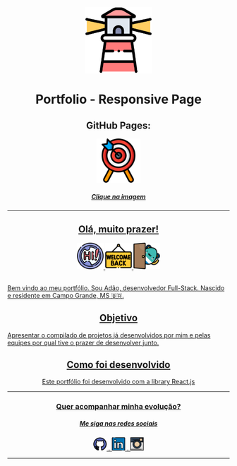 <p align="center"><img width='150px' src='https://github.com/AdaoBJr/Portfolio/blob/master/src/images/README/farol.png' />
<h1 align="center">Portfolio - Responsive Page</h1>  </p>

 <h2 align="center">GitHub Pages:</h2>
 
 <div align="center">
   <a href="https://adaobjr.github.io/Portfolio/" target="_blank">
    <img width='100px' src='https://github.com/AdaoBJr/Portfolio/blob/master/src/images/README/cliqueAqui.png' target="_blank" />
 </div>
 
<h5 align="center">Clique na imagem</h5>


 ---
 
 <div align="center">
 <h2>Olá, muito prazer!</h2>  <img width='60px' src='https://github.com/AdaoBJr/Portfolio/blob/master/src/images/README/Hi.png' />  <img width='60px' src='https://github.com/AdaoBJr/Portfolio/blob/master/src/images/README/Welcome.png' />  <img width='60px' src='https://github.com/AdaoBJr/Portfolio/blob/master/src/images/README/FunnyHi.png' />
 </div>

 </br>
<p>Bem vindo ao meu portfólio.
Sou Adão, desenvolvedor Full-Stack. Nascido e residente em Campo Grande, MS 🇧🇷.</p>

<h2 align="center">Objetivo</h2>

 <p>Apresentar o compilado de projetos já desenvolvidos por mim e pelas equipes por qual tive o prazer de 
 desenvolver junto.</p>

<h2 align="center">Como foi desenvolvido</h2>

 <p align="center">Este portfólio foi desenvolvido com a library React.js</p>
 
 ---
 <h3 align="center">Quer acompanhar minha evolução?</h3>
 <h5 align="center">Me siga nas redes sociais</H5>

 <div align="center">
      <span>
       <a href="https://github.com/AdaoBJr">
       <img width='30px' src='https://github.com/AdaoBJr/Portfolio/blob/master/src/images/README/GitHub.png' target="_blank" />
     </span>. 
     <span>
       <a href="https://www.linkedin.com/in/adao-bjunior/">
        <img width='30px' src='https://github.com/AdaoBJr/Portfolio/blob/master/src/images/README/LinkedIn.png' target="_blank" />
     </span>
     <span>. 
       <a href="https://www.instagram.com/adao_jrr_/">
        <img width='30px' src='https://github.com/AdaoBJr/Portfolio/blob/master/src/images/README/Insta.png' target="_blank" />
     </span>
 </div>
 
 
  

---
  
